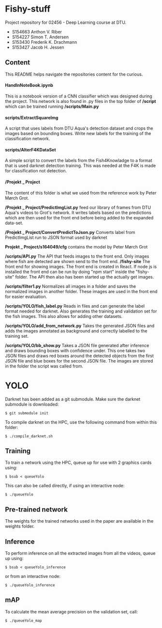 # Fishy-stuff
Project repository for 02456 - Deep Learning course at DTU.
- S154663 Anthon V. Riber
- S154227 Simon T. Andersen
- S153430 Frederik K. Drachmann
- S153427 Jacob H. Jessen



## Content
This README helps navigate the repositories content for the curious.

#### HandInNoteBook.ipynb
This is a notebook version of a CNN classifier which was designed during the project. This network is also found in .py files in the top folder of **/script** which can be trained running **/scripts/Main.py**

#### scripts/ExtractSquareImg
A script that uses labels from DTU Aqua's detection dataset and crops the images based on bounding boxes. Write new labels for the training of the classification network.

#### scripts/AlterF4KDataSet
A simple script to convert the labels from the Fish4Knowladge to a format that is used darknet detection training. This was needed at the F4K is made for classification not detection.

#### /Projekt _ Project
The content of this folder is what we used from the reference work by Peter Mørch Grot. 

**/Projekt _ Project/PredictImgList.py** feed our library of frames from DTU Aqua's videos to Grot's network. It writes labels based on the predictions which are then used for the front end before being added to the expanded data-set.

**/Projekt _ Project/ConvertPredictToJson.py**  Converts label from PredictImgList run to JSON format used by darknet

**Projekt _ Project/s164049/cfg** contains the model by Peter Mørch Grot

**/scripts/API.py** The API that feeds images to the front end. Only images where fish are detected are shown send to the front end.
**/fishy-site** The front end for showing images. The front end is created in React. If node js is installed the front end can be run by doing "npm start" inside the "fishy-site" folder. The API then also has been started up the actually get images.

**/scripts/filter1.py** Normalizes all images in a folder and saves the normalized images in another folder. These images are used in the front end for easier evaluation.


**/scripts/YOLO/fish_label.py** Reads in files and can generate the label format needed for darknet. Also generates the training and validation set for the fish images. This also allows for adding other datasets.

**/scripts/YOLO/add_from_network.py** Takes the generated JSON files and adds the images annotated as background and correctly labelled to the training set.

**/scripts/YOLO/bb_show.py** Takes a JSON file generated after inference and draws bounding boxes with confidence under. This one takes two JSON files and draws red boxes around the detected objects from the first JSON file and blue boxes for the second JSON file. The images are stored in the folder the script was called from.


# YOLO
Darknet has been added as a git submodule. Make sure the darknet submodule is downloaded:

    $ git submodule init

To compile darknet on the HPC, use the following command from within this folder:

    $ ./compile_darknet.sh

## Training
To train a network using the HPC, queue up for use with 2 graphics cards using:

    $ bsub < queueYolo

This can also be called directly, if using an interactive node:

    $ ./queueYolo


## Pre-trained network

The weights for the trained networks used in the paper are available in the weights folder.

## Inference

To perform inference on all the extracted images from all the videos, queue up using:

    $ bsub < queueYolo_inference

or from an interactive node:

    $ ./queueYolo_inference

## mAP

To calculate the mean average precision on the validation set, call:

    $ ./queueYolo_map

